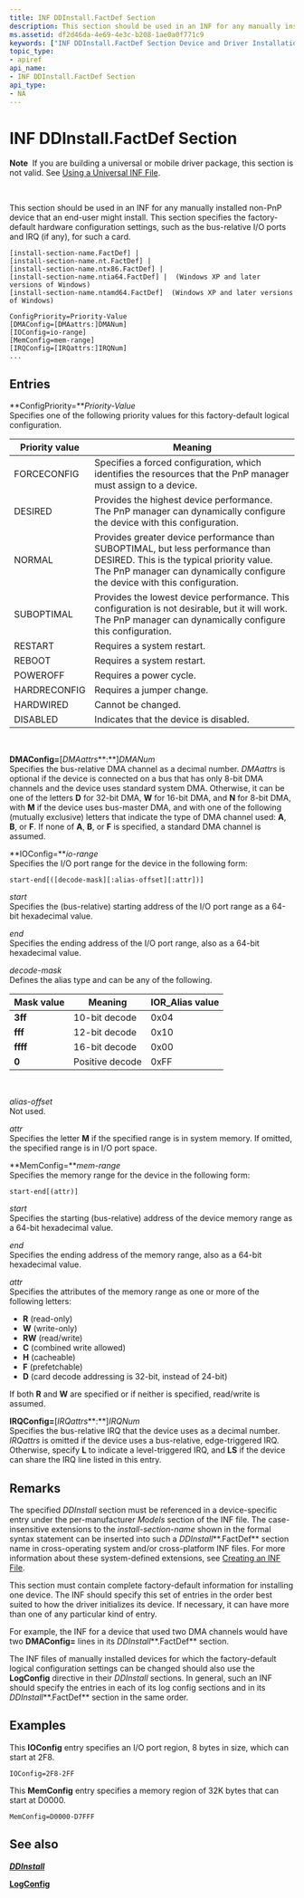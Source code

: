 ```yaml
---
title: INF DDInstall.FactDef Section
description: This section should be used in an INF for any manually installed non-PnP device that an end-user might install.
ms.assetid: df2d46da-4e69-4e3c-b208-1ae0a0f771c9
keywords: ["INF DDInstall.FactDef Section Device and Driver Installation"]
topic_type:
- apiref
api_name:
- INF DDInstall.FactDef Section
api_type:
- NA
---
```


# INF DDInstall.FactDef Section


**Note**  If you are building a universal or mobile driver package, this section is not valid. See [Using a Universal INF File](using-a-configurable-inf-file.md).

 

This section should be used in an INF for any manually installed non-PnP device that an end-user might install. This section specifies the factory-default hardware configuration settings, such as the bus-relative I/O ports and IRQ (if any), for such a card.

``` syntax
[install-section-name.FactDef] |
[install-section-name.nt.FactDef] | 
[install-section-name.ntx86.FactDef] | 
[install-section-name.ntia64.FactDef] |  (Windows XP and later versions of Windows)
[install-section-name.ntamd64.FactDef]  (Windows XP and later versions of Windows)
 
ConfigPriority=Priority-Value
[DMAConfig=[DMAattrs:]DMANum]
[IOConfig=io-range]
[MemConfig=mem-range]
[IRQConfig=[IRQattrs:]IRQNum]
... 
```

## Entries


<a href="" id="configpriority-priority-value"></a>**ConfigPriority=***Priority-Value*  
Specifies one of the following priority values for this factory-default logical configuration.

| Priority value | Meaning                                                                                                                                                                                                   |
|----------------|-----------------------------------------------------------------------------------------------------------------------------------------------------------------------------------------------------------|
| FORCECONFIG    | Specifies a forced configuration, which identifies the resources that the PnP manager must assign to a device.                                                                                            |
| DESIRED        | Provides the highest device performance. The PnP manager can dynamically configure the device with this configuration.                                                                                    |
| NORMAL         | Provides greater device performance than SUBOPTIMAL, but less performance than DESIRED. This is the typical priority value. The PnP manager can dynamically configure the device with this configuration. |
| SUBOPTIMAL     | Provides the lowest device performance. This configuration is not desirable, but it will work. The PnP manager can dynamically configure this configuration.                                              |
| RESTART        | Requires a system restart.                                                                                                                                                                                |
| REBOOT         | Requires a system restart.                                                                                                                                                                                |
| POWEROFF       | Requires a power cycle.                                                                                                                                                                                   |
| HARDRECONFIG   | Requires a jumper change.                                                                                                                                                                                 |
| HARDWIRED      | Cannot be changed.                                                                                                                                                                                        |
| DISABLED       | Indicates that the device is disabled.                                                                                                                                                                    |

 

<a href="" id="dmaconfig--dmaattrs--dmanum"></a>**DMAConfig=**\[*DMAattrs***:**\]*DMANum*  
Specifies the bus-relative DMA channel as a decimal number. *DMAattrs* is optional if the device is connected on a bus that has only 8-bit DMA channels and the device uses standard system DMA. Otherwise, it can be one of the letters **D** for 32-bit DMA, **W** for 16-bit DMA, and **N** for 8-bit DMA, with **M** if the device uses bus-master DMA, and with one of the following (mutually exclusive) letters that indicate the type of DMA channel used: **A**, **B**, or **F**. If none of **A**, **B**, or **F** is specified, a standard DMA channel is assumed.

<a href="" id="ioconfig-io-range"></a>**IOConfig=***io-range*  
Specifies the I/O port range for the device in the following form:

``` syntax
start-end[([decode-mask][:alias-offset][:attr])]
```

<a href="" id="start"></a>*start*  
Specifies the (bus-relative) starting address of the I/O port range as a 64-bit hexadecimal value.

<a href="" id="end-"></a>*end*   
Specifies the ending address of the I/O port range, also as a 64-bit hexadecimal value.

<a href="" id="decode-mask-"></a>*decode-mask*   
Defines the alias type and can be any of the following.

| Mask value | Meaning         | IOR\_Alias value |
|------------|-----------------|------------------|
| **3ff**    | 10-bit decode   | 0x04             |
| **fff**    | 12-bit decode   | 0x10             |
| **ffff**   | 16-bit decode   | 0x00             |
| **0**      | Positive decode | 0xFF             |

 

<a href="" id="alias-offset"></a>*alias-offset*  
Not used.

<a href="" id="attr"></a>*attr*  
Specifies the letter **M** if the specified range is in system memory. If omitted, the specified range is in I/O port space.

<a href="" id="memconfig-mem-range"></a>**MemConfig=***mem-range*  
Specifies the memory range for the device in the following form:

``` syntax
start-end[(attr)]
```

<a href="" id="start"></a>*start*  
Specifies the starting (bus-relative) address of the device memory range as a 64-bit hexadecimal value.

<a href="" id="end-"></a>*end*   
Specifies the ending address of the memory range, also as a 64-bit hexadecimal value.

<a href="" id="attr"></a>*attr*  
Specifies the attributes of the memory range as one or more of the following letters:

-   **R** (read-only)
-   **W** (write-only)
-   **RW** (read/write)
-   **C** (combined write allowed)
-   **H** (cacheable)
-   **F** (prefetchable)
-   **D** (card decode addressing is 32-bit, instead of 24-bit)

If both **R** and **W** are specified or if neither is specified, read/write is assumed.

<a href="" id="irqconfig--irqattrs--irqnum"></a>**IRQConfig=**\[*IRQattrs***:**\]*IRQNum*  
Specifies the bus-relative IRQ that the device uses as a decimal number. *IRQattrs* is omitted if the device uses a bus-relative, edge-triggered IRQ. Otherwise, specify **L** to indicate a level-triggered IRQ, and **LS** if the device can share the IRQ line listed in this entry.

Remarks
-------

The specified *DDInstall* section must be referenced in a device-specific entry under the per-manufacturer *Models* section of the INF file. The case-insensitive extensions to the *install-section-name* shown in the formal syntax statement can be inserted into such a *DDInstall***.FactDef** section name in cross-operating system and/or cross-platform INF files. For more information about these system-defined extensions, see [Creating an INF File](overview-of-inf-files.md).

This section must contain complete factory-default information for installing one device. The INF should specify this set of entries in the order best suited to how the driver initializes its device. If necessary, it can have more than one of any particular kind of entry.

For example, the INF for a device that used two DMA channels would have two **DMAConfig=** lines in its *DDInstall***.FactDef** section.

The INF files of manually installed devices for which the factory-default logical configuration settings can be changed should also use the **LogConfig** directive in their *DDInstall* sections. In general, such an INF should specify the entries in each of its log config sections and in its *DDInstall***.FactDef** section in the same order.

Examples
--------

This **IOConfig** entry specifies an I/O port region, 8 bytes in size, which can start at 2F8.

```
IOConfig=2F8-2FF
```

This **MemConfig** entry specifies a memory region of 32K bytes that can start at D0000.

```
MemConfig=D0000-D7FFF
```

## See also


[***DDInstall***](inf-ddinstall-section.md)

[**LogConfig**](inf-logconfig-directive.md)

 

 






